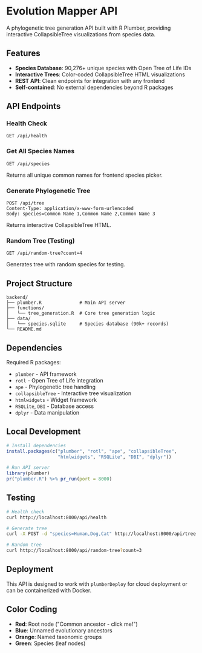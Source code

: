 # Evolution Mapper API

A phylogenetic tree generation API built with R Plumber, providing interactive CollapsibleTree visualizations from species data.

## Features

- **Species Database**: 90,276+ unique species with Open Tree of Life IDs
- **Interactive Trees**: Color-coded CollapsibleTree HTML visualizations
- **REST API**: Clean endpoints for integration with any frontend
- **Self-contained**: No external dependencies beyond R packages

## API Endpoints

### Health Check
```
GET /api/health
```

### Get All Species Names
```
GET /api/species
```
Returns all unique common names for frontend species picker.

### Generate Phylogenetic Tree
```
POST /api/tree
Content-Type: application/x-www-form-urlencoded
Body: species=Common Name 1,Common Name 2,Common Name 3
```
Returns interactive CollapsibleTree HTML.

### Random Tree (Testing)
```
GET /api/random-tree?count=4
```
Generates tree with random species for testing.

## Project Structure

```
backend/
├── plumber.R              # Main API server
├── functions/
│   └── tree_generation.R  # Core tree generation logic
├── data/
│   └── species.sqlite     # Species database (90k+ records)
└── README.md
```

## Dependencies

Required R packages:
- `plumber` - API framework
- `rotl` - Open Tree of Life integration
- `ape` - Phylogenetic tree handling
- `collapsibleTree` - Interactive tree visualization
- `htmlwidgets` - Widget framework
- `RSQLite`, `DBI` - Database access
- `dplyr` - Data manipulation

## Local Development

```r
# Install dependencies
install.packages(c("plumber", "rotl", "ape", "collapsibleTree", 
                   "htmlwidgets", "RSQLite", "DBI", "dplyr"))

# Run API server
library(plumber)
pr("plumber.R") %>% pr_run(port = 8000)
```

## Testing

```bash
# Health check
curl http://localhost:8000/api/health

# Generate tree
curl -X POST -d "species=Human,Dog,Cat" http://localhost:8000/api/tree

# Random tree
curl http://localhost:8000/api/random-tree?count=3
```

## Deployment

This API is designed to work with `plumberDeploy` for cloud deployment or can be containerized with Docker.

## Color Coding

- **Red**: Root node ("Common ancestor - click me!")
- **Blue**: Unnamed evolutionary ancestors  
- **Orange**: Named taxonomic groups
- **Green**: Species (leaf nodes)